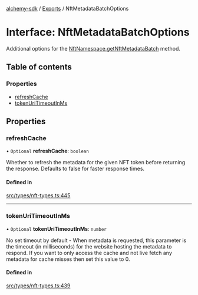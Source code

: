 [alchemy-sdk](../README.md) / [Exports](../modules.md) / NftMetadataBatchOptions

# Interface: NftMetadataBatchOptions

Additional options for the [NftNamespace.getNftMetadataBatch](../classes/NftNamespace.md#getnftmetadatabatch) method.

## Table of contents

### Properties

- [refreshCache](NftMetadataBatchOptions.md#refreshcache)
- [tokenUriTimeoutInMs](NftMetadataBatchOptions.md#tokenuritimeoutinms)

## Properties

### refreshCache

• `Optional` **refreshCache**: `boolean`

Whether to refresh the metadata for the given NFT token before returning
the response. Defaults to false for faster response times.

#### Defined in

[src/types/nft-types.ts:445](https://github.com/alchemyplatform/alchemy-sdk-js/blob/89d639ce/src/types/nft-types.ts#L445)

___

### tokenUriTimeoutInMs

• `Optional` **tokenUriTimeoutInMs**: `number`

No set timeout by default - When metadata is requested, this parameter is
the timeout (in milliseconds) for the website hosting the metadata to
respond. If you want to only access the cache and not live fetch any
metadata for cache misses then set this value to 0.

#### Defined in

[src/types/nft-types.ts:439](https://github.com/alchemyplatform/alchemy-sdk-js/blob/89d639ce/src/types/nft-types.ts#L439)
